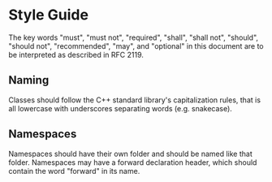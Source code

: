 # Style Guide

The key words "must", "must not", "required", "shall", "shall not", "should", "should not",
"recommended",  "may", and "optional" in this document are to be interpreted as described in RFC 2119.

## Naming
Classes should follow the C++ standard library's capitalization rules,
that is all lowercase with underscores separating words (e.g. snakecase).

## Namespaces
Namespaces should have their own folder and should be named like that folder.
Namespaces may have a forward declaration header,
which should contain the word "forward" in its name.
